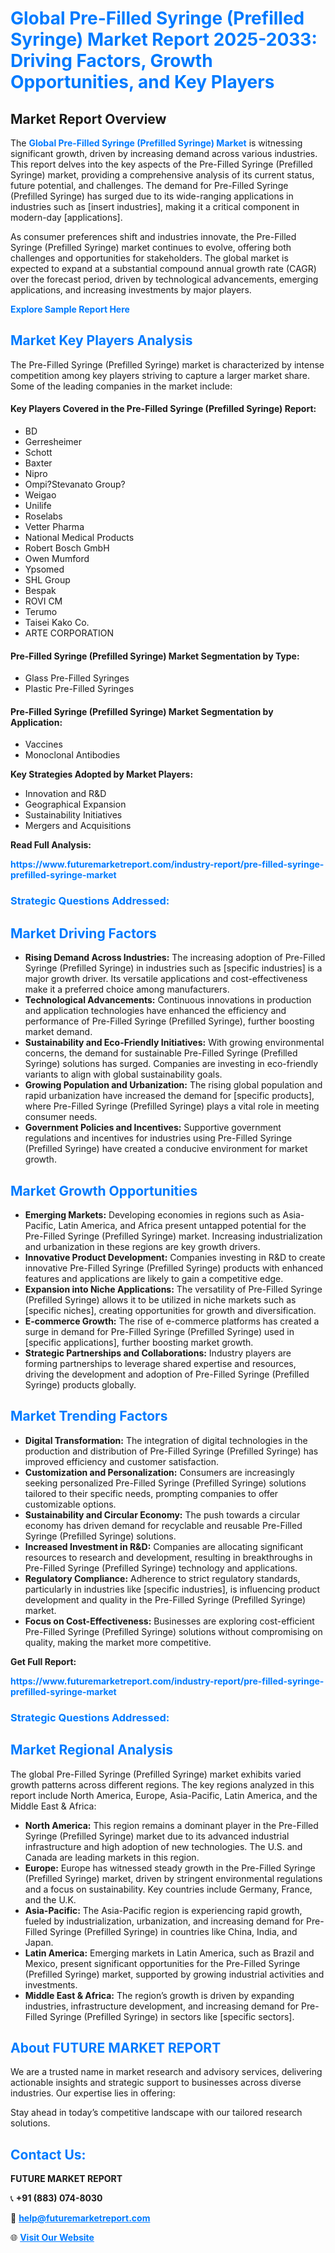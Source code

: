 <h1 style="color: #007BFF;">Global Pre-Filled Syringe (Prefilled Syringe) Market Report 2025-2033: Driving Factors, Growth Opportunities, and Key Players</h1>

<section id="overview">
<h2>Market Report Overview</h2>
<p>The <a href="https://www.futuremarketreport.com/industry-report/pre-filled-syringe-prefilled-syringe-market" style="color: #007BFF; text-decoration: none;"><strong>Global Pre-Filled Syringe (Prefilled Syringe) Market</strong></a> is witnessing significant growth, driven by increasing demand across various industries. This report delves into the key aspects of the Pre-Filled Syringe (Prefilled Syringe) market, providing a comprehensive analysis of its current status, future potential, and challenges. The demand for Pre-Filled Syringe (Prefilled Syringe) has surged due to its wide-ranging applications in industries such as [insert industries], making it a critical component in modern-day [applications].</p>
<p>As consumer preferences shift and industries innovate, the Pre-Filled Syringe (Prefilled Syringe) market continues to evolve, offering both challenges and opportunities for stakeholders. The global market is expected to expand at a substantial compound annual growth rate (CAGR) over the forecast period, driven by technological advancements, emerging applications, and increasing investments by major players.</p>
</section>

<section id="overview">
<p><a href="https://www.futuremarketreport.com/request-sample/reportId=97038" style="color: #007BFF; text-decoration: none;"><strong>Explore Sample Report Here</strong></a></p>
</section>

<section id="key-players">
<h2 style="color: #007BFF;">Market Key Players Analysis</h2>
<p>The Pre-Filled Syringe (Prefilled Syringe) market is characterized by intense competition among key players striving to capture a larger market share. Some of the leading companies in the market include:</p>
<h4>Key Players Covered in the Pre-Filled Syringe (Prefilled Syringe) Report:</h4>
<ul><li>BD</li><li>Gerresheimer</li><li>Schott</li><li>Baxter</li><li>Nipro</li><li>Ompi?Stevanato Group?</li><li>Weigao</li><li>Unilife</li><li>Roselabs</li><li>Vetter Pharma</li><li>National Medical Products</li><li>Robert Bosch GmbH</li><li>Owen Mumford</li><li>Ypsomed</li><li>SHL Group</li><li>Bespak</li><li>ROVI CM</li><li>Terumo</li><li>Taisei Kako Co.</li><li>ARTE CORPORATION</li></ul>
<h4>Pre-Filled Syringe (Prefilled Syringe) Market Segmentation by Type:</h4>
<ul><li>Glass Pre-Filled Syringes</li><li>Plastic Pre-Filled Syringes</li></ul>

<h4>Pre-Filled Syringe (Prefilled Syringe) Market Segmentation by Application:</h4>
<ul><li>Vaccines</li><li>Monoclonal Antibodies</li></ul>
<p><strong>Key Strategies Adopted by Market Players:</strong></p>
<ul>
<li>Innovation and R&D</li>
<li>Geographical Expansion</li>
<li>Sustainability Initiatives</li>
<li>Mergers and Acquisitions</li>
</ul>
</section>

<section>
<p><strong>Read Full Analysis: </strong></p><a href="https://www.futuremarketreport.com/industry-report/pre-filled-syringe-prefilled-syringe-market" style="color: #007BFF; text-decoration: none;"><strong>https://www.futuremarketreport.com/industry-report/pre-filled-syringe-prefilled-syringe-market</strong></a>
<h3 style="color: #007BFF;">Strategic Questions Addressed:</h3>
</section>

<section id="driving-factors">
<h2 style="color: #007BFF;">Market Driving Factors</h2>
<ul>
<li><strong>Rising Demand Across Industries:</strong> The increasing adoption of Pre-Filled Syringe (Prefilled Syringe) in industries such as [specific industries] is a major growth driver. Its versatile applications and cost-effectiveness make it a preferred choice among manufacturers.</li>
<li><strong>Technological Advancements:</strong> Continuous innovations in production and application technologies have enhanced the efficiency and performance of Pre-Filled Syringe (Prefilled Syringe), further boosting market demand.</li>
<li><strong>Sustainability and Eco-Friendly Initiatives:</strong> With growing environmental concerns, the demand for sustainable Pre-Filled Syringe (Prefilled Syringe) solutions has surged. Companies are investing in eco-friendly variants to align with global sustainability goals.</li>
<li><strong>Growing Population and Urbanization:</strong> The rising global population and rapid urbanization have increased the demand for [specific products], where Pre-Filled Syringe (Prefilled Syringe) plays a vital role in meeting consumer needs.</li>
<li><strong>Government Policies and Incentives:</strong> Supportive government regulations and incentives for industries using Pre-Filled Syringe (Prefilled Syringe) have created a conducive environment for market growth.</li>
</ul>
</section>

<section id="growth-opportunities">
<h2 style="color: #007BFF;">Market Growth Opportunities</h2>
<ul>
<li><strong>Emerging Markets:</strong> Developing economies in regions such as Asia-Pacific, Latin America, and Africa present untapped potential for the Pre-Filled Syringe (Prefilled Syringe) market. Increasing industrialization and urbanization in these regions are key growth drivers.</li>
<li><strong>Innovative Product Development:</strong> Companies investing in R&D to create innovative Pre-Filled Syringe (Prefilled Syringe) products with enhanced features and applications are likely to gain a competitive edge.</li>
<li><strong>Expansion into Niche Applications:</strong> The versatility of Pre-Filled Syringe (Prefilled Syringe) allows it to be utilized in niche markets such as [specific niches], creating opportunities for growth and diversification.</li>
<li><strong>E-commerce Growth:</strong> The rise of e-commerce platforms has created a surge in demand for Pre-Filled Syringe (Prefilled Syringe) used in [specific applications], further boosting market growth.</li>
<li><strong>Strategic Partnerships and Collaborations:</strong> Industry players are forming partnerships to leverage shared expertise and resources, driving the development and adoption of Pre-Filled Syringe (Prefilled Syringe) products globally.</li>
</ul>
</section>

<section id="trending-factors">
<h2 style="color: #007BFF;">Market Trending Factors</h2>
<ul>
<li><strong>Digital Transformation:</strong> The integration of digital technologies in the production and distribution of Pre-Filled Syringe (Prefilled Syringe) has improved efficiency and customer satisfaction.</li>
<li><strong>Customization and Personalization:</strong> Consumers are increasingly seeking personalized Pre-Filled Syringe (Prefilled Syringe) solutions tailored to their specific needs, prompting companies to offer customizable options.</li>
<li><strong>Sustainability and Circular Economy:</strong> The push towards a circular economy has driven demand for recyclable and reusable Pre-Filled Syringe (Prefilled Syringe) solutions.</li>
<li><strong>Increased Investment in R&D:</strong> Companies are allocating significant resources to research and development, resulting in breakthroughs in Pre-Filled Syringe (Prefilled Syringe) technology and applications.</li>
<li><strong>Regulatory Compliance:</strong> Adherence to strict regulatory standards, particularly in industries like [specific industries], is influencing product development and quality in the Pre-Filled Syringe (Prefilled Syringe) market.</li>
<li><strong>Focus on Cost-Effectiveness:</strong> Businesses are exploring cost-efficient Pre-Filled Syringe (Prefilled Syringe) solutions without compromising on quality, making the market more competitive.</li>
</ul>
</section>

<section>
<p><strong>Get Full Report: </strong></p><a href="https://www.futuremarketreport.com/industry-report/pre-filled-syringe-prefilled-syringe-market" style="color: #007BFF; text-decoration: none;"><strong>https://www.futuremarketreport.com/industry-report/pre-filled-syringe-prefilled-syringe-market</strong></a>
<h3 style="color: #007BFF;">Strategic Questions Addressed:</h3>
</section>


<section id="regional-analysis">
<h2 style="color: #007BFF;">Market Regional Analysis</h2>
<p>The global Pre-Filled Syringe (Prefilled Syringe) market exhibits varied growth patterns across different regions. The key regions analyzed in this report include North America, Europe, Asia-Pacific, Latin America, and the Middle East & Africa:</p>
<ul>
<li><strong>North America:</strong> This region remains a dominant player in the Pre-Filled Syringe (Prefilled Syringe) market due to its advanced industrial infrastructure and high adoption of new technologies. The U.S. and Canada are leading markets in this region.</li>
<li><strong>Europe:</strong> Europe has witnessed steady growth in the Pre-Filled Syringe (Prefilled Syringe) market, driven by stringent environmental regulations and a focus on sustainability. Key countries include Germany, France, and the U.K.</li>
<li><strong>Asia-Pacific:</strong> The Asia-Pacific region is experiencing rapid growth, fueled by industrialization, urbanization, and increasing demand for Pre-Filled Syringe (Prefilled Syringe) in countries like China, India, and Japan.</li>
<li><strong>Latin America:</strong> Emerging markets in Latin America, such as Brazil and Mexico, present significant opportunities for the Pre-Filled Syringe (Prefilled Syringe) market, supported by growing industrial activities and investments.</li>
<li><strong>Middle East & Africa:</strong> The region’s growth is driven by expanding industries, infrastructure development, and increasing demand for Pre-Filled Syringe (Prefilled Syringe) in sectors like [specific sectors].</li>
</ul>
</section>

<footer>
<h2 style="color: #007BFF;">About FUTURE MARKET REPORT</h2>
<p>We are a trusted name in market research and advisory services, delivering actionable insights and strategic support to businesses across diverse industries. Our expertise lies in offering:</p>

<p>Stay ahead in today’s competitive landscape with our tailored research solutions.</p>

<h2 style="color: #007BFF;">Contact Us:</h2>
<p><strong>FUTURE MARKET REPORT</strong></p>
<p>📞 <strong>+91 (883) 074-8030</strong></p>
<p>📧 <strong><a href="mailto:help@futuremarketreport.com" style="color: #007BFF;">help@futuremarketreport.com</a></strong></p>
<p>🌐 <strong><a href="https://www.futuremarketreport.com/" style="color: #007BFF;">Visit Our Website</a></strong></p>
</footer>